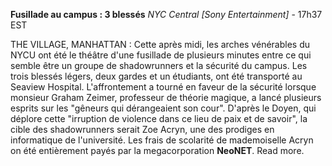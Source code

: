 ﻿**Fusillade au campus : 3 blessés**
*NYC Central [Sony Entertainment]* - 17h37 EST

THE VILLAGE, MANHATTAN : Cette après midi, les arches vénérables du NYCU ont été le théâtre d'une fusillade de plusieurs minutes entre ce qui semble être un groupe de shadowrunners et la sécurité du campus. Les trois blessés légers, deux gardes et un étudiants, ont été transporté au Seaview Hospital. L'affrontement a tourné en faveur de la sécurité lorsque monsieur Graham Zeimer, professeur de théorie magique, a lancé plusieurs esprits sur les "gêneurs qui dérangeaient son cour".
D'après le Doyen, qui déplore cette "irruption de violence dans ce lieu de paix et de savoir", la cible des shadowrunners serait Zoe Acryn, une des prodiges en informatique de l'université. Les frais de scolarité de mademoiselle Acryn on été entièrement payés par la megacorporation **NeoNET**. Read more.